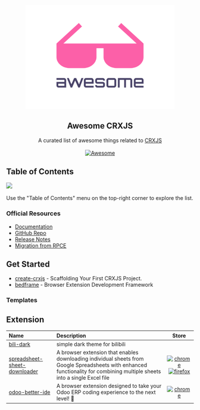 <p align="center">
  <br>
  <img width="400" src="./assets/awesome-logo.svg" alt="logo of awesome-vite repository">
</p>

<h2 align='center'>Awesome CRXJS</h2>

<p align='center'>
  A curated list of awesome things related to <a href='https://github.com/crxjs/chrome-extension-tools'>CRXJS</a>
  <br>
  <br>

  <a href='https://github.com/sindresorhus/awesome'>
    <img src='https://cdn.rawgit.com/sindresorhus/awesome/d7305f38d29fed78fa85652e3a63e154dd8e8829/media/badge.svg' alt='Awesome'>
  </a>
</p>


## Table of Contents

<img src="https://user-images.githubusercontent.com/11247099/112722104-819b8a80-8f42-11eb-82f5-dfc2dd5d8a77.png" height="32" />

Use the "Table of Contents" menu on the top-right corner to explore the list.

<!-- document-render-start-flag -->

<!-- badges -->
[edge]: https://raw.githubusercontent.com/alrra/browser-logos/master/src/edge/edge_24x24.png
[firefox]: https://raw.githubusercontent.com/alrra/browser-logos/master/src/firefox/firefox_24x24.png
[chrome]: https://raw.githubusercontent.com/alrra/browser-logos/master/src/chrome/chrome_24x24.png
[safari]: https://raw.githubusercontent.com/alrra/browser-logos/master/src/safari/safari_24x24.png

<!-- links -->
[bili-dark]: https://github.com/FliPPeDround/bili-dark

[spreadsheet-sheet-downloader]: https://github.com/dwarjie/spreadsheet-sheet-downloader
[spreadsheet-chrome]: https://chromewebstore.google.com/detail/spreadsheet-sheet-downloa/nbfbpapcnlideliiaepaojgdoggpjooo
[spreadsheet-firefox]: https://addons.mozilla.org/en-US/firefox/addon/spreadsheet-sheet-downloader

[odoo-better-ide]: https://github.com/dwarjie/odoo-better-ide
[odoo-chrome]: https://chromewebstore.google.com/detail/odoo-better-ide/gdgcmoimojllogljdillajcgdgecfknd

### Official Resources

- [Documentation](https://crxjs.dev/vite-plugin)
- [GitHub Repo](https://github.com/crxjs/chrome-extension-tools)
- [Release Notes](https://github.com/crxjs/chrome-extension-tools/releases)
- [Migration from RPCE](https://github.com/crxjs/migrate)

## Get Started
- [create-crxjs](https://github.com/crxjs/create-crxjs) - Scaffolding Your First CRXJS Project.
- [bedframe](https://www.bedframe.dev/) - Browser Extension Development Framework

### Templates

<!-- ------------------------------------- -->

## Extension

| Name | Description | Store |
| :--- | :--- | :---: |
| [bili-dark] | simple dark theme for bilibili | |
| [spreadsheet-sheet-downloader] | A browser extension that enables downloading individual sheets from Google Spreadsheets with enhanced functionality for combining multiple sheets into a single Excel file | [![chrome]][spreadsheet-chrome] [![firefox]][spreadsheet-firefox] |
| [odoo-better-ide] | A browser extension designed to take your Odoo ERP coding experience to the next level! 🎉 | [![chrome]][odoo-chrome] |

